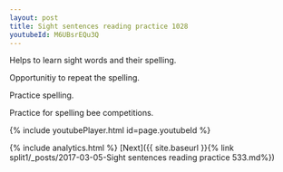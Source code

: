 ```yaml
---
layout: post
title: Sight sentences reading practice 1028
youtubeId: M6UBsrEQu3Q
---
```

 
 
Helps to learn sight words and their spelling.

Opportunitiy to repeat the spelling. 

Practice spelling. 
 
Practice for spelling bee competitions. 
 
{% include youtubePlayer.html id=page.youtubeId %}
 
 
{% include analytics.html %} 
[Next]({{ site.baseurl }}{% link  split1/_posts/2017-03-05-Sight sentences reading practice 533.md%})
 

